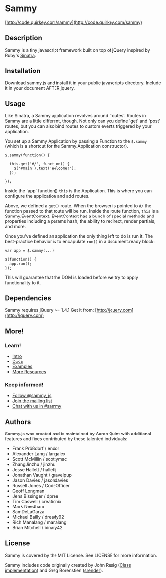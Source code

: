 # Sammy

[http://code.quirkey.com/sammy](http://code.quirkey.com/sammy)

## Description

Sammy is a tiny javascript framework built on top of jQuery inspired by Ruby's [Sinatra](http://sinatrarb.com).

## Installation

Download sammy.js and install it in your public javascripts directory.
Include it in your document AFTER jquery.

## Usage

Like Sinatra, a Sammy application revolves around 'routes'. Routes in Sammy are a little different, though. Not only can you define 'get' and 'post' routes, but you can also bind routes to custom events triggered by your application.

You set up a Sammy Application by passing a Function to the `$.sammy` (which is a shortcut for the Sammy.Application constructor).

    $.sammy(function() {
      
      this.get('#/', function() {
        $('#main').text('Welcome!');
      });
      
    });

Inside the 'app' function() `this` is the Application. This is where you can configure the application and add routes.

Above, we defined a `get()` route. When the browser is pointed to `#/` the function passed to that route will be run. Inside the route function, `this` is a Sammy.EventContext. EventContext has a bunch of special methods and properties including a params hash, the ability to redirect, render partials, and more.

Once you've defined an application the only thing left to do is run it. The best-practice behavior is to encapulate `run()` in a document.ready block:

    var app = $.sammy(...)
    
    $(function() {
      app.run();
    });

This will guarantee that the DOM is loaded before we try to apply functionality to it.

## Dependencies

Sammy requires jQuery >= 1.4.1
Get it from: [http://jquery.com](http://jquery.com)

## More!

### Learn!

* [Intro](http://code.quirkey.com/sammy)
* [Docs](http://code.quirkey.com/sammy/docs/)
* [Examples](http://github.com/quirkey/sammy/tree/master/examples/)
* [More Resources](http://code.quirkey.com/sammy/resources.html)

### Keep informed!

* [Follow @sammy_js](http://twitter.com/sammy_js)
* [Join the mailing list](http://groups.google.com/group/sammyjs)
* [Chat with us in #sammy](irc://irc.freenode.net/#sammy)

## Authors

Sammy.js was created and is maintained by Aaron Quint <aaron at quirkey.com> with additional features and fixes contributed by these talented individuals:

* Frank Prößdorf / endor 
* Alexander Lang / langalex
* Scott McMillin / scottymac
* ZhangJinzhu / jinzhu
* Jesse Hallett / hallettj
* Jonathan Vaught / gravelpup
* Jason Davies / jasondavies
* Russell Jones / CodeOfficer
* Geoff Longman 
* Jens Bissinger / dpree
* Tim Caswell / creationix
* Mark Needham 
* SamDeLaGarza
* Mickael Bailly / dready92
* Rich Manalang / manalang
* Brian Mitchell / binary42
  
## License

Sammy is covered by the MIT License. See LICENSE for more information.

Sammy includes code originally created by John Resig ([Class implementation](http://ejohn.org/blog/simple-javascript-inheritance/)) and Greg Borenstien ([srender](http://github.com/atduskgreg/srender/tree/master)).

